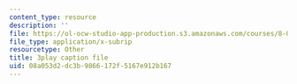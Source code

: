 ```yaml
---
content_type: resource
description: ''
file: https://ol-ocw-studio-app-production.s3.amazonaws.com/courses/8-01sc-classical-mechanics-fall-2016/08a053d2dc3b9866172f5167e912b167_3V5y9uq5au0.srt
file_type: application/x-subrip
resourcetype: Other
title: 3play caption file
uid: 08a053d2-dc3b-9866-172f-5167e912b167
---
```

